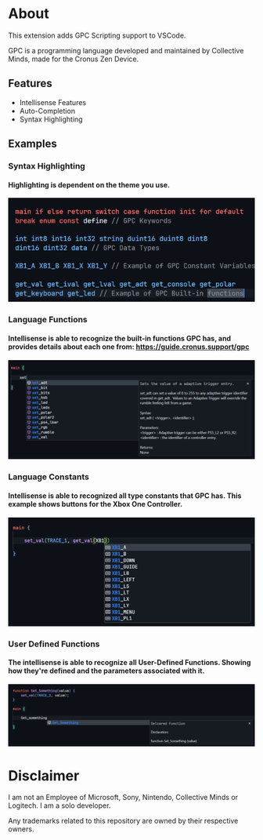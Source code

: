 # About

This extension adds GPC Scripting support to VSCode.

GPC is a programming language developed and maintained by Collective Minds, made for the Cronus Zen Device.

## Features
* Intellisense Features
* Auto-Completion
* Syntax Highlighting

## Examples

### Syntax Highlighting
#### Highlighting is dependent on the theme you use.
![](images/example4.png)

### Language Functions
#### Intellisense is able to recognize the built-in functions GPC has, and provides details about each one from: https://guide.cronus.support/gpc
![](images/example3.png)


### Language Constants
#### Intellisense is able to recognized all type constants that GPC has. This example shows buttons for the Xbox One Controller.
![](images/example.png)


### User Defined Functions
#### The intellisense is able to recognize all User-Defined Functions. Showing how they're defined and the parameters associated with it.
![](images/example2.png)

# Disclaimer

I am not an Employee of Microsoft, Sony, Nintendo, Collective Minds or Logitech. I am a solo developer.

Any trademarks related to this repository are owned by their respective owners.
